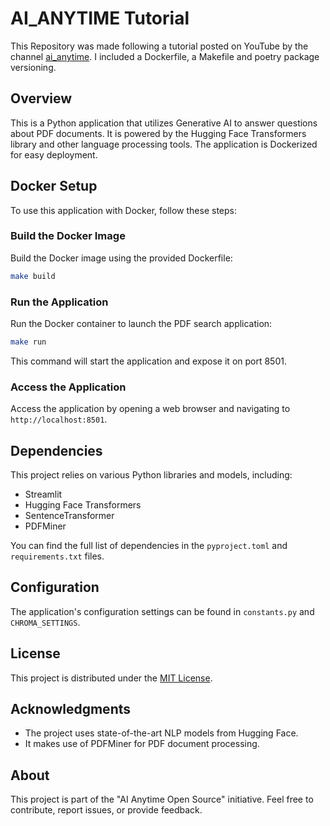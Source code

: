 # AI_ANYTIME Tutorial
This Repository was made following a tutorial posted on YouTube by the channel [ai_anytime](https://www.youtube.com/@AIAnytime). I included a Dockerfile, a Makefile and poetry package versioning.

## Overview
This is a Python application that utilizes Generative AI to answer questions about PDF documents. It is powered by the Hugging Face Transformers library and other language processing tools. The application is Dockerized for easy deployment.

## Docker Setup
To use this application with Docker, follow these steps:

### Build the Docker Image
Build the Docker image using the provided Dockerfile:
```bash
make build
```

### Run the Application
Run the Docker container to launch the PDF search application:
```bash
make run
```
This command will start the application and expose it on port 8501.

### Access the Application
Access the application by opening a web browser and navigating to `http://localhost:8501`.

## Dependencies
This project relies on various Python libraries and models, including:

- Streamlit
- Hugging Face Transformers
- SentenceTransformer
- PDFMiner

You can find the full list of dependencies in the `pyproject.toml` and `requirements.txt` files.

## Configuration
The application's configuration settings can be found in `constants.py` and `CHROMA_SETTINGS`.

## License
This project is distributed under the [MIT License](LICENSE.md).

## Acknowledgments
- The project uses state-of-the-art NLP models from Hugging Face.
- It makes use of PDFMiner for PDF document processing.

## About
This project is part of the "AI Anytime Open Source" initiative. Feel free to contribute, report issues, or provide feedback.
```
